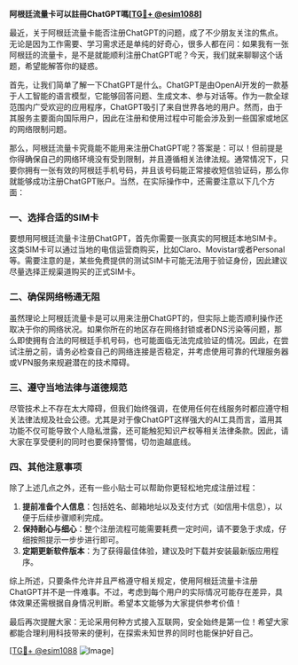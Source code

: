 **阿根廷流量卡可以註冊ChatGPT嗎[[TG💪+ @esim1088](https://t.me/s/esim1088)]**

最近，关于阿根廷流量卡能否注册ChatGPT的问题，成了不少朋友关注的焦点。无论是因为工作需要、学习需求还是单纯的好奇心，很多人都在问：如果我有一张阿根廷的流量卡，是不是就能顺利注册ChatGPT呢？今天，我们就来聊聊这个话题，希望能解答你的疑惑。

首先，让我们简单了解一下ChatGPT是什么。ChatGPT是由OpenAI开发的一款基于人工智能的语言模型，它能够回答问题、生成文本、参与对话等。作为一款全球范围内广受欢迎的应用程序，ChatGPT吸引了来自世界各地的用户。然而，由于其服务主要面向国际用户，因此在注册和使用过程中可能会涉及到一些国家或地区的网络限制问题。

那么，阿根廷流量卡究竟能不能用来注册ChatGPT呢？答案是：可以！但前提是你得确保自己的网络环境没有受到限制，并且遵循相关法律法规。通常情况下，只要你拥有一张有效的阿根廷手机号码，并且该号码能正常接收短信验证码，那么你就能够成功注册ChatGPT账户。当然，在实际操作中，还需要注意以下几个方面：

### 一、选择合适的SIM卡

要想用阿根廷流量卡注册ChatGPT，首先你需要一张真实的阿根廷本地SIM卡。这类SIM卡可以通过当地的电信运营商购买，比如Claro、Movistar或者Personal等。需要注意的是，某些免费提供的测试SIM卡可能无法用于验证身份，因此建议尽量选择正规渠道购买的正式SIM卡。

### 二、确保网络畅通无阻

虽然理论上阿根廷流量卡是可以用来注册ChatGPT的，但实际上能否顺利操作还取决于你的网络状况。如果你所在的地区存在网络封锁或者DNS污染等问题，那么即使拥有合法的阿根廷手机号码，也可能面临无法完成验证的情况。因此，在尝试注册之前，请务必检查自己的网络连接是否稳定，并考虑使用可靠的代理服务器或VPN服务来规避潜在的技术障碍。

### 三、遵守当地法律与道德规范

尽管技术上不存在太大障碍，但我们始终强调，在使用任何在线服务时都应遵守相关法律法规及社会公德。尤其是对于像ChatGPT这样强大的AI工具而言，滥用其功能不仅可能导致个人隐私泄露，还可能触犯知识产权等相关法律条款。因此，请大家在享受便利的同时也要保持警惕，切勿逾越底线。

### 四、其他注意事项

除了上述几点之外，还有一些小贴士可以帮助你更轻松地完成注册过程：

1. **提前准备个人信息**：包括姓名、邮箱地址以及支付方式（如信用卡信息），以便于后续步骤顺利完成。
2. **保持耐心与细心**：整个注册流程可能需要耗费一定时间，请不要急于求成，仔细按照提示一步步进行即可。
3. **定期更新软件版本**：为了获得最佳体验，建议及时下载并安装最新版应用程序。

综上所述，只要条件允许并且严格遵守相关规定，使用阿根廷流量卡注册ChatGPT并不是一件难事。不过，考虑到每个用户的实际情况可能存在差异，具体效果还需根据自身情况判断。希望本文能够为大家提供参考价值！

最后再次提醒大家：无论采用何种方式接入互联网，安全始终是第一位！希望大家都能合理利用科技带来的便利，在探索未知世界的同时也能保护好自己。

[[TG💪+ @esim1088](https://t.me/s/esim1088) ![Image](https://i.postimg.cc/4NQfJmqS/Snipaste-2025-05-13-00-14-12.png)]